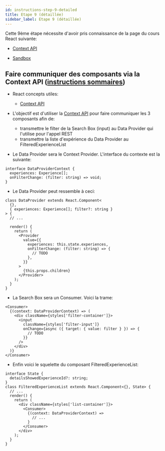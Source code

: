 ```yaml
---
id: instructions-step-9-detailed
title: Etape 9 (détaillée)
sidebar_label: Etape 9 (détaillée)
---
```


Cette 9ème étape nécessite d'avoir pris connaissance de la page du cours React suivante:

- [Context API](https://reactjs.org/docs/context.html)

- [Sandbox](https://codesandbox.io/s/github/reactlab-dev/reactlab/tree/step-9/lab/front)

## Faire communiquer des composants via la Context API ([instructions sommaires](./step-8-summary.md))

- React concepts utiles:

  - [Context API](https://reactjs.org/docs/context.html)

- L'objectif est d'utiliser la [Context API](https://reactjs.org/docs/context.html) pour faire communiquer les 3 composants afin de:
  - transmettre le filter de la Search Box (input) au Data Provider qui l'utilise pour l'appel REST
  - transmettre la liste d'expérience du Data Provider au FilteredExperienceList
- Le Data Provider sera le Context Provider. L'interface du contexte est la suivante:

```tsx
interface DataProviderContext {
  experiences: Experience[];
  onFilterChange: (filter: string) => void;
}
```

- Le Data Provider peut ressemble à ceci:

```tsx
class DataProvider extends React.Component<
  {},
  { experiences: Experience[]; filter?: string }
> {
  // ...

  render() {
    return (
      <Provider
        value={{
          experiences: this.state.experiences,
          onFilterChange: (filter: string) => {
            // TODO
          },
        }}
      >
        {this.props.children}
      </Provider>
    );
  }
}
```

- La Search Box sera un Consumer. Voici la trame:

```tsx
<Consumer>
  {(context: DataProviderContext) => (
    <div className={styles['filter-container']}>
      <input
        className={styles['filter-input']}
        onChange={async ({ target: { value: filter } }) => {
          // TODO
        }}
      />
    </div>
  )}
</Consumer>
```

- Enfin voici le squelette du composant FilteredExperienceList:

```tsx
interface State {
  detailsShowedExperienceId?: string;
}
class FilteredExperienceList extends React.Component<{}, State> {
  // ...
  render() {
    return (
      <div className={styles['list-container']}>
        <Consumer>
          {(context: DataProviderContext) =>
            // ...
          }
        </Consumer>
      </div>
    );
  }
}
```
